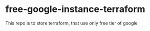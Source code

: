 # free-google-instance-terraform
This repo is to store terraform, that use only free tier of google
